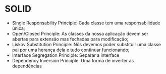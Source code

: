 # SOLID

- Single Responsability Principle: Cada classe tem uma responsabilidade única;
- Open/Closed Principle: As classes da nossa aplicação devem ser abertas para extensão mas fechadas para modificação;
- Liskov Substitution Principle: Nós devemos poder substituir uma classe pai por uma herança dela e tudo continuar funcionando;
- Interface Segregation Principle: Separar a interface
- Dependency Inversion Principle: Uma forma de inverter as dependências 